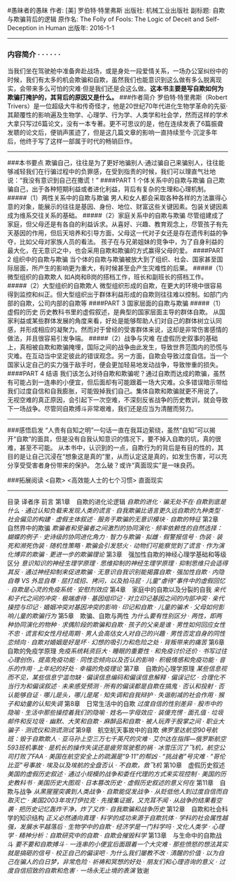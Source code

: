 #愚昧者的愚昧
作者:  [美] 罗伯特·特里弗斯
出版社: 机械工业出版社
副标题: 自欺与欺骗背后的逻辑
原作名: The Folly of Fools: The Logic of Deceit and Self-Deception in Human
出版年: 2016-1-1
***
### 内容简介  · · · · · ·
当我们坐在驾驶舱中准备奔赴战场，或是身处一段爱情关系，一场办公室纠纷中的时候，我们有太多的机会欺骗和自欺，虽然我们也能意识到这么做有多么脱离现实，会带来多么可怕的灾难·但是我们还是会这么做。**这本书主要是写自欺如何为欺骗打掩护的，其背后的原因又是什么。**
###作者简介 
罗伯特·特里弗斯（Robert Trivers）是一位超级大牛和传奇怪才，他是20世纪70年代进化生物学革命的先驱·其颠覆性的影响遍及生物学、心理学、行为学、人类学和社会学，然而这样的学术大拿只写过6篇论文，没有一本专著。更不可思议的是，他在连续发表了6篇振聋发聩的论文后，便销声匿迹了，但是这几篇文章的影响一直持续至今·沉淀多年后，他终于写了这样一部属于时代的畅销巨作。
***
###本书要点
欺骗自己，往往是为了更好地骗别人·通过骗自己来骗别人，往往能够减轻我们在行骗过程中的负罪感，在受到指责的时候，我们可以理直气壮地说：“我没有意识到自己在撒谎！”
####PART 1 个体关系中的自欺与欺骗
自己欺骗自己，出于各种短期利益或者进化利益，背后有复杂的生理和心理机制。
#####（1）两性关系中的自欺与欺骗
男人和女人都会采取各种各样的方法赢得心意的对象，能展示的往往是基因、身份、地位、财富这些关键因素。包装关键因素成为维系交往关系的基础。
#####（2）家庭关系中的自欺与欺骗
尽管组建成了家庭，但父母还是有各自的利益诉求。从喜好、兴趣、教育观念上，尽管孩子有先天基因的作用，但后天培养和引导方面，父母这一代对子女还是存在遗传利益的争夺，比如父母对家族人员的看法。
孩子在与兄弟姐妹的竞争中，为了自身利益的最大化，在无意识之中，也会采用自欺和欺骗的方式赢得父母的爱。
####PART 2 组织中的自欺与欺骗
当个体的自欺与欺骗被放大到了组织、社会、国家甚至国际层面，所产生的影响更为重大，有时候甚至会产生灾难性的后果。
#####（1）微型组织的自欺欺人
如A岗和B岗的搭档工作，班长和副班长的搭档工作。
#####（2）大型组织的自欺欺人
微型组织形成的自欺，在更大的环境中很容易得到监控和纠正。但大型组织出于群体利益形成的自欺则往往难以控制。如部门内部的自欺，公司内部的自欺等
####PART 3 国家层面的自欺与欺骗
#####（1）虚假的历史
历史教科书里的虚假叙述，是典型的国家层面主导的群体自欺。
从国家利益或某些群体发展的角度来看，好处是能够帮助人们对自己的群体树立认同感，并形成相应的凝聚力。然而对于曾经的受害群体来说，这却是非常伤害感情的做法，并且很容易引发争端。
#####（2）战争与灾难
在虚假历史叙事的基础上，真相被自欺和欺骗掩埋，国际之间的战争由此发生，导致世界范围内的恐慌与灾难。在互动当中坚定彼此的错误观念。另一方面，自欺会导致过度自信。当一个国家认定自己的实力强于敌手时，便会更加轻易地发动战争，导致惨重的损失。
####PART 4 结语
我们该怎么对待自欺和欺骗呢？通过自欺而达成的欺骗，虽然有可能占到一连串的小便宜，但后面却有可能跟着一场大灾难。众多错误暗示带给我们过度自信和自我膨胀，可能毁掉我们自己。集体自欺和欺骗就更不用说了。
无视空难的真正原因，会引起下一次空难，不深刻反省战争的历史教训，就会导致下一场战争。尽管同自欺搏斗非常艰难，我们还是应当为清醒而努力。
***
###感悟启发
“人贵有自知之明”一句话一直在我耳边萦绕，虽然“自知”可以揭开“自欺”的面具，但是没有自我认知意识的情况下，要不掉入自欺的坑，真的很难，甚至不可能。
从本书中，认识到的一点，自欺行为的背后是有目的性的，其目的是让自己沉浸在“想象这是真的”里，从而认定这是真的，如发生伤害，可以充分享受受害者身份带来的保护。
怎么破？或许“真面现实”是一味良药。


###拓展阅读
<自欺>
<高效能人士的七个习惯> 直面现实
***
目录
译者序
前言
第1章　自欺的进化论逻辑
*自欺的进化  · 骗无处不在·自欺到底是什么 · 通过认知负载来发现人类的谎言 · 自我欺骗比语言更久远自欺的九种类型 · 社会偏见的构建 · 虚假主体叙述 · 服务于欺骗的无意识模块 · 自欺的特征*
第2章　自然界中的欺骗
*欺骗者和受骗者之间激烈的协同演化 · 频率依赖性的自然选择：蝴蝶的例子 · 史诗级的协同进化角力 ·  智力与欺骗 · 拟雌 · 假警报信号 · 伪装 · 装死和濒死伪装 · 随机性策略 · 欺骗会引发怒火 · 动物们可能察觉到了谎言 · 作为演化博弈的欺骗 · 更进一步的欺骗理论*
第3章　强加性自欺的神经心理学基础和等级区分
*意识知识的神经生理学原理 · 思维抑制的神经生理学原理 · 抑制思维只会适得其反 · 通过神经抑制来促进欺骗 · 无意识自我识别能揭露自欺 · 强加性自欺 · 内隐自尊 VS 外显自尊 · 屈打成招、拷问，以及拍马屁 · 儿童“虐待”事件中的虚假回忆 · 自欺是心灵的免疫系统 · 安慰剂效应*
第4章　家庭中的自欺以及分裂的自我
*亲代和子代之间的冲突 · 极端虐待 · 基因组印记 · 对立印记基因之间的内部冲突 · 亲代操控与印记 · 婚姻冲突对基因冲突的影响 · 印记和自欺 · 儿童的骗术 · 父母如何影响儿童的欺骗行为*
第5章　欺骗、自欺与两性
*为什么要有性别区分 · 两性，即两种协同演化的物种 · 求偶阶段的欺骗和自欺 · 孩子的父亲是谁 · 男性如何回应女性不忠 · 谎言和女性月经周期 · 男人会高估女人对自己的兴趣 · 男性否定自身的同性恋倾向 · 自欺对婚姻是好是坏 · 幻想的吸引力和危险之处 · 背叛带来的痛苦*
第6章　自欺的免疫学原理
*免疫系统耗资巨大 · 睡眠的重要性 · 和免疫讨价还价 · 书写过往心理创伤，提高免疫功能 · 同性恋倾向以及否认的影响 · 积极情感和免疫功能 · 音乐的作用 · 上年纪的好处 · 幸福的免疫理论*
第7章　自欺的心理学原理
*某些信息视而不见，某些信息宁滥勿缺 · 偏误信息编码和偏误信息解释 · 偏误记忆 · 合理化不当行为和偏误叙述 · 未来感受预测 · 所有的偏误都是自欺在搞鬼 · 否认和投射 · 否认能够自证 · 哪儿是头，哪儿是尾 · 知失调和自我辩护 · 失谐削减的社会作用 · 猴子和幼童的认知失调*
第8章　日常生活中的自欺
*过度自信的性别差异 · 股市中的隐喻 · 生活中那些操控着我们的隐喻 · 姓名—字母效应 · 装傻充愣 · 面孔值 · 垃圾邮件和反垃圾 · 幽默、大笑和自欺 · 麻醉品和自欺 · 被人玩弄于股掌之间 · 职业大骗子 · 测谎仪和测谎测试*
第9章　航空航天事故中的自欺
*佛罗里达航空90号航班：毁于自欺欺人 · 亚马孙上空三万七千英尺的灾难 · 艾尔达在指挥—俄罗斯航空593班机事故 · 是机长的操作失误还是疲劳驾驶惹的祸 · 冰雪压沉了飞机，航空公司打败了FAA · 美国在航空安全上的疏漏是“9·11”的帮凶 · “挑战者”号灾难 · “哥伦比亚”号事故 · 埃及以及埃航的全盘否认 · 不自欺，救飞机*
第10章　虚假历史叙述
*美国的虚假历史叙述 · 通过小规模的战争和委任代理的方式来实现控制 · 美国的历史教科书 · 美国历史大图观 · 日本篡改历史 · 虚假历史叙述的意义何在*
第11章　自欺与战争
*从黑猩猩突袭到人类战争 · 自欺能促发战争 · 从贬低他人到过度自信而自取灭亡 · 美国2003年攻打伊拉克 · 先搜集证据，又充耳不闻 · 从战争的结果看空袭 · 把历史记忆轰炸干净，炸了又炸 · 自我欺骗和战争历史*
第12章　自欺和社会科学的知识结构
*正义必然通向真理 · 科学的成功来源于自欺抗体 · 学科的社会属性越强，发展水平越落后 · 生物学中的自欺 · 经济学是一门科学吗 · 文化人类学 · 心理学 · 精神分析：自欺研究中的自欺 · 自欺会摧毁科学*
第13章　与生命中的自欺战斗
*要不要和自欺搏斗 · 一连串的小便宜后面跟着一个大灾难 · 那些愤怒的想法其实就是搞砸的信号 · 校正自己的偏误吧 · 为什么我们屡教不改 · 清醒的价值 · 以为自己在骗人的白日梦，非常危险 · 祈祷和冥想的好处 · 朋友们和心理咨询的意义 · 过度自信招致的自欺和危害 · 一场永无止境的表演*
致谢